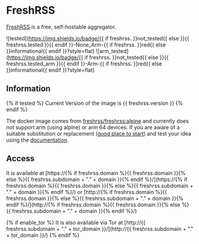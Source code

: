 # FreshRSS

[FreshRSS](https://freshrss.org) is a free, self-hostable aggregator.

![tested](https://img.shields.io/badge/{{ if freshrss. }}not_tested{{ else }}{{ freshrss.tested }}{{ endif }}-None_Arm-{{ if freshrss. }}red{{ else }}informational{{ endif }}?style=flat)
![arm_tested](https://img.shields.io/badge/{{ if freshrss. }}not_tested{{ else }}{{ freshrss.tested_arm }}{{ endif }}-Arm-{{ if freshrss. }}red{{ else }}informational{{ endif }}?style=flat)

## Information

{% if tested %}
Current Version of the image is {{ freshrss.version }}
{% endif %}

The docker image comes from [freshrss/freshrss:alpine](https://hub.docker.com/r/freshrss/freshrss)
and currently does not support arm (using alpine) or arm 64 devices.
If you are aware of a suitable substitution or replacement ([good place to start](https://hub.docker.com/search?q=freshrss&type=image&architecture=arm%2Carm64)) and test your idea using the [documentation](../dev/Adding-Services.md).

## Access

It is available at [https://{% if freshrss.domain %}{{ freshrss.domain }}{% else %}{{ freshrss.subdomain + "." + domain }}{% endif %}/](https://{% if freshrss.domain %}{{ freshrss.domain }}{% else %}{{ freshrss.subdomain + "." + domain }}{% endif %}/) or [http://{% if freshrss.domain %}{{ freshrss.domain }}{% else %}{{ freshrss.subdomain + "." + domain }}{% endif %}/](http://{% if freshrss.domain %}{{ freshrss.domain }}{% else %}{{ freshrss.subdomain + "." + domain }}{% endif %}/)

{% if enable_tor %}
It is also available via Tor at [http://{{ freshrss.subdomain + "." + tor_domain }}/](http://{{ freshrss.subdomain + "." + tor_domain }}/)
{% endif %}
